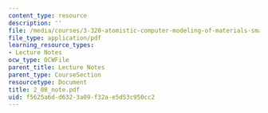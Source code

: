 ```yaml
---
content_type: resource
description: ''
file: /media/courses/3-320-atomistic-computer-modeling-of-materials-sma-5107-spring-2005/f5625a6dd6323a09f32ae5d53c950cc2_2_08_note.pdf
file_type: application/pdf
learning_resource_types:
- Lecture Notes
ocw_type: OCWFile
parent_title: Lecture Notes
parent_type: CourseSection
resourcetype: Document
title: 2_08_note.pdf
uid: f5625a6d-d632-3a09-f32a-e5d53c950cc2
---
```

